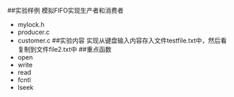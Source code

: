 ##实验样例
模拟FIFO实现生产者和消费者
* mylock.h
* producer.c
* customer.c
##实验内容
实现从键盘输入内容存入文件testfile.txt中，然后看复制到文件file2.txt中
##重点函数
* open
* write
* read
* fcntl
* lseek
